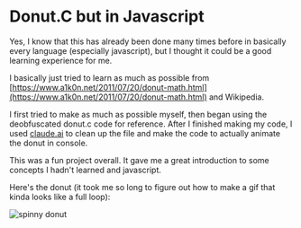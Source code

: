 # Donut.C but in Javascript

Yes, I know that this has already been done many times before in basically every language (especially javascript), but I thought it could be a good learning experience for me.

I basically just tried to learn as much as possible from [https://www.a1k0n.net/2011/07/20/donut-math.html](https://www.a1k0n.net/2011/07/20/donut-math.html) and Wikipedia.

I first tried to make as much as possible myself, then began using the deobfuscated donut.c code for reference. After I finished making my code, I used [claude.ai](https://claude.ai/) to clean up the file and make the code to actually animate the donut in console.

This was a fun project overall. It gave me a great introduction to some concepts I hadn't learned and javascript.

Here's the donut (it took me so long to figure out how to make a gif that kinda looks like a full loop):

![spinny donut](./assets/donut.gif)